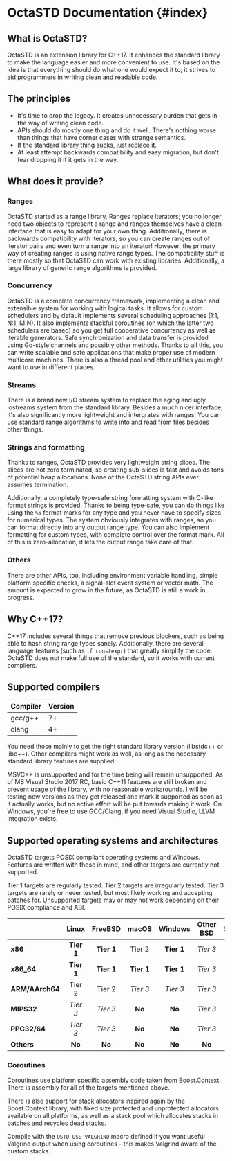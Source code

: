 # OctaSTD Documentation {#index}

## What is OctaSTD?

OctaSTD is an extension library for C++17. It enhances the standard library
to make the language easier and more convenient to use. It's based on the
idea is that everything should do what one would expect it to; it strives
to aid programmers in writing clean and readable code.

## The principles

* It's time to drop the legacy. It creates unnecessary burden that gets in
  the way of writing clean code.
* APIs should do mostly one thing and do it well. There's nothing worse than
  things that have corner cases with strange semantics.
* If the standard library thing sucks, just replace it.
* At least attempt backwards compatibility and easy migration, but don't fear
  dropping it if it gets in the way.

## What does it provide?

### Ranges

OctaSTD started as a range library. Ranges replace iterators; you no longer
need two objects to represent a range and ranges themselves have a clean
interface that is easy to adapt for your own thing. Additionally, there is
backwards compatibility with iterators, so you can create ranges out of
iterator pairs and even turn a range into an iterator! However, the primary
way of creating ranges is using native range types. The compatibility stuff
is there mostly so that OctaSTD can work with existing libraries. Additionally,
a large library of generic range algorithms is provided.

### Concurrency

OctaSTD is a complete concurrency framework, implementing a clean and
extensible system for working with logical tasks. It allows for custom
schedulers and by default implements several scheduling approaches (1:1,
N:1, M:N). It also implements stackful coroutines (on which the latter
two schedulers are based) so you get full cooperative concurrency as
well as iterable generators. Safe synchronization and data transfer is
provided using Go-style channels and possibly other methods. Thanks to
all this, you can write scalable and safe applications that make proper
use of modern multicore machines. There is also a thread pool and other
utilities you might want to use in different places.

### Streams

There is a brand new I/O stream system to replace the aging and ugly iostreams
system from the standard library. Besides a much nicer interface, it's also
significantly more lightweight and intergrates with ranges! You can use
standard range algorithms to write into and read from files besides other
things.

### Strings and formatting

Thanks to ranges, OctaSTD provides very lightweight string slices. The
slices are not zero terminated, so creating sub-slices is fast and avoids
tons of potential heap allocations. None of the OctaSTD string APIs ever
assumes termination.

Additionally, a completely type-safe string formatting system with C-like
format strings is provided. Thanks to being type-safe, you can do things
like using the `%s` format marks for any type and you never have to specify
sizes for numerical types. The system obviously integrates with ranges, so
you can format directly into any output range type. You can also implement
formatting for custom types, with complete control over the format mark.
All of this is zero-allocation, it lets the output range take care of that.

### Others

There are other APIs, too, including environment variable handling, simple
platform specific checks, a signal-slot event system or vector math. The
amount is expected to grow in the future, as OctaSTD is still a work in
progress.

## Why C++17?

C++17 includes several things that remove previous blockers, such as being
able to hash string range types sanely. Additionally, there are several
language features (such as `if constexpr`) that greatly simplify the code.
OctaSTD does not make full use of the standard, so it works with current
compilers.

## Supported compilers

Compiler | Version
-------- | -------
gcc/g++  | 7+
clang    | 4+

You need those mainly to get the right standard library version (libstdc++
or libc++). Other compilers might work as well, as long as the necessary
standard library features are supplied.

MSVC++ is unsupported and for the time being will remain unsupported. As of MS
Visual Studio 2017 RC, basic C++11 features are still broken and prevent usage
of the library, with no reasonable workarounds. I will be testing new versions
as they get released and mark it supported as soon as it actually works, but no
active effort will be put towards making it work. On Windows, you're free to
use GCC/Clang, if you need Visual Studio, LLVM integration exists.

## Supported operating systems and architectures

OctaSTD targets POSIX compliant operating systems and Windows. Features are
written with those in mind, and other targets are currently not supported.

Tier 1 targets are regularly tested. Tier 2 targets are irregularly tested.
Tier 3 targets are rarely or never tested, but most likely working and
accepting patches for. Unsupported targets may or may not work depending
on their POSIX compliance and ABI.

|                 | Linux      | FreeBSD     | macOS      | Windows     | Other BSD | Solaris  | AIX      | Others |
|-----------------|:----------:|:-----------:|:----------:|:-----------:|:---------:|:--------:|:--------:|:------:|
| **x86**         | **Tier 1** | **Tier 1**  | Tier 2     | **Tier 1**  | *Tier 3*  | *Tier 3* | **No**   | **No** |
| **x86_64**      | **Tier 1** | **Tier 1**  | **Tier 1** | **Tier 1**  | *Tier 3*  | *Tier 3* | **No**   | **No** |
| **ARM/AArch64** | Tier 2     | Tier 2      | *Tier 3*   | *Tier 3*    | *Tier 3*  | **No**   | **No**   | **No** |
| **MIPS32**      | *Tier 3*   | *Tier 3*    | **No**     | **No**      | *Tier 3*  | **No**   | **No**   | **No** |
| **PPC32/64**    | *Tier 3*   | *Tier 3*    | **No**     | **No**      | *Tier 3*  | **No**   | *Tier 3* | **No** |
| **Others**      | **No**     | **No**      | **No**     | **No**      | **No**    | **No**   | **No**   | **No** |

### Coroutines

Coroutines use platform specific assembly code taken from Boost.Context. There
is assembly for all of the targets mentioned above.

There is also support for stack allocators inspired again by the Boost.Context
library, with fixed size protected and unprotected allocators available on all
platforms, as well as a stack pool which allocates stacks in batches and
recycles dead stacks.

Compile with the `OSTD_USE_VALGRIND` macro defined if you want useful Valgrind
output when using coroutines - this makes Valgrind aware of the custom stacks.
